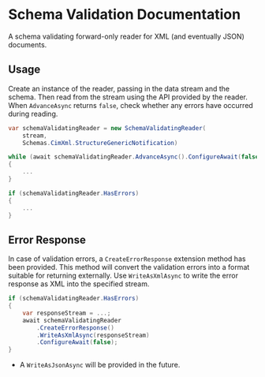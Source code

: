 # Schema Validation Documentation

A schema validating forward-only reader for XML (and eventually JSON) documents.

## Usage
Create an instance of the reader, passing in the data stream and the schema. Then read from the stream using the API provided by the reader. When `AdvanceAsync` returns `false`, check whether any errors have occurred during reading.

```c#
var schemaValidatingReader = new SchemaValidatingReader(
    stream,
    Schemas.CimXml.StructureGenericNotification)

while (await schemaValidatingReader.AdvanceAsync().ConfigureAwait(false))
{
    ...
}

if (schemaValidatingReader.HasErrors)
{
    ...
}
```

## Error Response
In case of validation errors, a `CreateErrorResponse` extension method has been provided. This method will convert the validation errors into a format suitable for returning externally. Use `WriteAsXmlAsync` to write the error response as XML into the specified stream.

```c#
if (schemaValidatingReader.HasErrors)
{
    var responseStream = ...;
    await schemaValidatingReader
        .CreateErrorResponse()
        .WriteAsXmlAsync(responseStream)
        .ConfigureAwait(false);
}
```

- A `WriteAsJsonAsync` will be provided in the future.